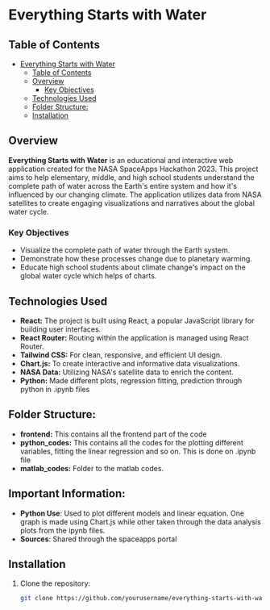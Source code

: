# Everything Starts with Water

## Table of Contents

- [Everything Starts with Water](#everything-starts-with-water)
  - [Table of Contents](#table-of-contents)
  - [Overview](#overview)
    - [Key Objectives](#key-objectives)
  - [Technologies Used](#technologies-used)
  - [Folder Structure:](#folder-structure)
  - [Installation](#installation)

## Overview

**Everything Starts with Water** is an educational and interactive web application created for the NASA SpaceApps Hackathon 2023. This project aims to help elementary, middle, and high school students understand the complete path of water across the Earth's entire system and how it's influenced by our changing climate. The application utilizes data from NASA satellites to create engaging visualizations and narratives about the global water cycle.

### Key Objectives

- Visualize the complete path of water through the Earth system.
- Demonstrate how these processes change due to planetary warming.
- Educate high school students about climate change's impact on the global water cycle which helps of charts.

## Technologies Used

- **React:** The project is built using React, a popular JavaScript library for building user interfaces.
- **React Router:** Routing within the application is managed using React Router.
- **Tailwind CSS:** For clean, responsive, and efficient UI design.
- **Chart.js:** To create interactive and informative data visualizations.
- **NASA Data:** Utilizing NASA's satellite data to enrich the content.
- **Python:** Made different plots, regression fitting, prediction through python in .ipynb files

## Folder Structure:

- **frontend:** This contains all the frontend part of the code
- **python_codes:** This contains all the codes for the plotting different variables, fitting the linear regression and so on. This is done on .ipynb file
- **matlab_codes:** Folder to the matlab codes.

## Important Information:
- **Python Use**: Used to plot different models and linear equation. One graph is made using Chart.js while other taken through the data analysis plots from the ipynb files.
- **Sources**: Shared through the spaceapps portal
  


## Installation

1. Clone the repository:

   ```bash
   git clone https://github.com/yourusername/everything-starts-with-water.git
   ```
